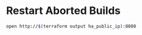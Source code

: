Restart Aborted Builds
======================

```bash
open http://$(terraform output ha_public_ip):8080


```